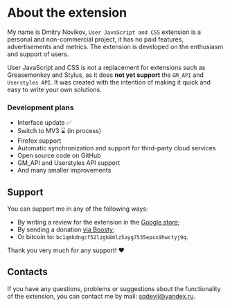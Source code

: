 # About the extension

My name is Dmitry Novikov, `User JavaScript and CSS` extension is a personal and non-commercial project, it has no paid features, advertisements and metrics. The extension is developed on the enthusiasm and support of users.

User JavaScript and CSS is not a replacement for extensions such as Greasemonkey and Stylus, as it does **not yet support** the `GM_API` and `Userstyles API`. It was created with the intention of making it quick and easy to write your own solutions.

### Development plans

- Interface update ✅
- Switch to MV3 ⌛ (in process)
- Firefox support
- Automatic synchronization and support for third-party cloud services
- Open source code on GitHub
- GM_API and Userstyles API support
- And many smaller improvements

## Support

You can support me in any of the following ways:

- By writing a review for the extension in the [Google store](https://chromewebstore.google.com/detail/user-javascript-and-css/nbhcbdghjpllgmfilhnhkllmkecfmpld);
- By sending a donation [via Boosty](https://boosty.to/ten_rabbits/donate);
- Or bitcoin to: `bc1qmkdngcf52lzgk8mlz5ayg7535epsx9hwctyj9q`.

Thank you very much for any support! ❤️

## Contacts

If you have any questions, problems or suggestions about the functionality of the extension, you can contact me by mail: sqdevil@yandex.ru.
